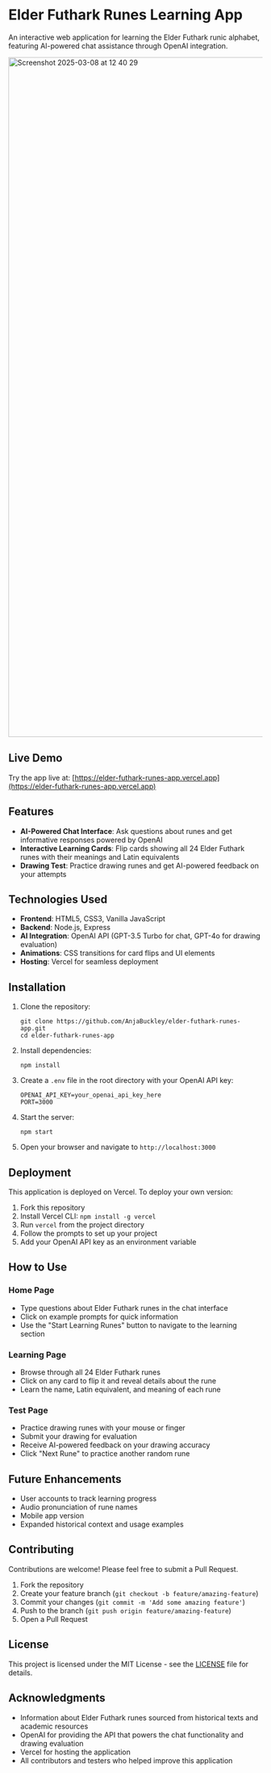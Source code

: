 # Elder Futhark Runes Learning App

An interactive web application for learning the Elder Futhark runic alphabet, featuring AI-powered chat assistance through OpenAI integration.

<img width="1346" alt="Screenshot 2025-03-08 at 12 40 29" src="https://github.com/user-attachments/assets/5791259f-86c0-4756-9c53-f97dc09d357c" />

## Live Demo

Try the app live at: [https://elder-futhark-runes-app.vercel.app](https://elder-futhark-runes-app.vercel.app)

## Features

- **AI-Powered Chat Interface**: Ask questions about runes and get informative responses powered by OpenAI
- **Interactive Learning Cards**: Flip cards showing all 24 Elder Futhark runes with their meanings and Latin equivalents
- **Drawing Test**: Practice drawing runes and get AI-powered feedback on your attempts

## Technologies Used

- **Frontend**: HTML5, CSS3, Vanilla JavaScript
- **Backend**: Node.js, Express
- **AI Integration**: OpenAI API (GPT-3.5 Turbo for chat, GPT-4o for drawing evaluation)
- **Animations**: CSS transitions for card flips and UI elements
- **Hosting**: Vercel for seamless deployment

## Installation

1. Clone the repository:
   ```
   git clone https://github.com/AnjaBuckley/elder-futhark-runes-app.git
   cd elder-futhark-runes-app
   ```

2. Install dependencies:
   ```
   npm install
   ```

3. Create a `.env` file in the root directory with your OpenAI API key:
   ```
   OPENAI_API_KEY=your_openai_api_key_here
   PORT=3000
   ```

4. Start the server:
   ```
   npm start
   ```

5. Open your browser and navigate to `http://localhost:3000`

## Deployment

This application is deployed on Vercel. To deploy your own version:

1. Fork this repository
2. Install Vercel CLI: `npm install -g vercel`
3. Run `vercel` from the project directory
4. Follow the prompts to set up your project
5. Add your OpenAI API key as an environment variable

## How to Use

### Home Page
- Type questions about Elder Futhark runes in the chat interface
- Click on example prompts for quick information
- Use the "Start Learning Runes" button to navigate to the learning section

### Learning Page
- Browse through all 24 Elder Futhark runes
- Click on any card to flip it and reveal details about the rune
- Learn the name, Latin equivalent, and meaning of each rune

### Test Page
- Practice drawing runes with your mouse or finger
- Submit your drawing for evaluation
- Receive AI-powered feedback on your drawing accuracy
- Click "Next Rune" to practice another random rune

## Future Enhancements

- User accounts to track learning progress
- Audio pronunciation of rune names
- Mobile app version
- Expanded historical context and usage examples

## Contributing

Contributions are welcome! Please feel free to submit a Pull Request.

1. Fork the repository
2. Create your feature branch (`git checkout -b feature/amazing-feature`)
3. Commit your changes (`git commit -m 'Add some amazing feature'`)
4. Push to the branch (`git push origin feature/amazing-feature`)
5. Open a Pull Request

## License

This project is licensed under the MIT License - see the [LICENSE](LICENSE) file for details.

## Acknowledgments

- Information about Elder Futhark runes sourced from historical texts and academic resources
- OpenAI for providing the API that powers the chat functionality and drawing evaluation
- Vercel for hosting the application
- All contributors and testers who helped improve this application

